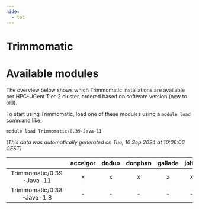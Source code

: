 ```yaml
---
hide:
  - toc
---
```


Trimmomatic
===========

# Available modules


The overview below shows which Trimmomatic installations are available per HPC-UGent Tier-2 cluster, ordered based on software version (new to old).

To start using Trimmomatic, load one of these modules using a `module load` command like:

```shell
module load Trimmomatic/0.39-Java-11
```

*(This data was automatically generated on Tue, 10 Sep 2024 at 10:06:06 CEST)*  

| |accelgor|doduo|donphan|gallade|joltik|shinx|skitty|
| :---: | :---: | :---: | :---: | :---: | :---: | :---: | :---: |
|Trimmomatic/0.39-Java-11|x|x|x|x|x|-|x|
|Trimmomatic/0.38-Java-1.8|-|-|-|-|-|-|x|
